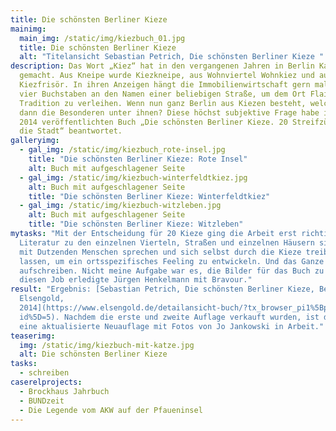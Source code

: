 ```yaml
---
title: Die schönsten Berliner Kieze
mainimg:
  main_img: /static/img/kiezbuch_01.jpg
  title: Die schönsten Berliner Kieze
  alt: "Titelansicht Sebastian Petrich, Die schönsten Berliner Kieze "
description: Das Wort „Kiez“ hat in den vergangenen Jahren in Berlin Karriere
  gemacht. Aus Kneipe wurde Kiezkneipe, aus Wohnviertel Wohnkiez und aus Frisör
  Kiezfrisör. In ihren Anzeigen hängt die Immobilienwirtschaft gern mal diese
  vier Buchstaben an den Namen einer beliebigen Straße, um dem Ort Flair und
  Tradition zu verleihen. Wenn nun ganz Berlin aus Kiezen besteht, welche sind
  dann die Besonderen unter ihnen? Diese höchst subjektive Frage habe ich in dem
  2014 veröffentlichten Buch „Die schönsten Berliner Kieze. 20 Streifzüge durch
  die Stadt“ beantwortet.
galleryimg:
  - gal_img: /static/img/kiezbuch_rote-insel.jpg
    title: "Die schönsten Berliner Kieze: Rote Insel"
    alt: Buch mit aufgeschlagener Seite
  - gal_img: /static/img/kiezbuch-winterfeldtkiez.jpg
    alt: Buch mit aufgeschlagener Seite
    title: "Die schönsten Berliner Kieze: Winterfeldtkiez"
  - gal_img: /static/img/kiezbuch-witzleben.jpg
    alt: Buch mit aufgeschlagener Seite
    title: "Die schönsten Berliner Kieze: Witzleben"
mytasks: "Mit der Entscheidung für 20 Kieze ging die Arbeit erst richtig los:
  Literatur zu den einzelnen Vierteln, Straßen und einzelnen Häusern sichten,
  mit Dutzenden Menschen sprechen und sich selbst durch die Kieze treiben
  lassen, um ein ortsspezifisches Feeling zu entwickeln. Und das Ganze auch noch
  aufschreiben. Nicht meine Aufgabe war es, die Bilder für das Buch zu schießen;
  diesen Job erledigte Jürgen Henkelmann mit Bravour."
result: "Ergebnis: [Sebastian Petrich, Die schönsten Berliner Kieze, Berlin,
  Elsengold,
  2014](https://www.elsengold.de/detailansicht-buch/?tx_browser_pi1%5BproductsU\
  id%5D=5). Nachdem die erste und zweite Auflage verkauft wurden, ist derzeit
  eine aktualisierte Neuauflage mit Fotos von Jo Jankowski in Arbeit."
teaserimg:
  img: /static/img/kiezbuch-mit-katze.jpg
  alt: Die schönsten Berliner Kieze
tasks:
  - schreiben
caserelprojects:
  - Brockhaus Jahrbuch
  - BUNDzeit
  - Die Legende vom AKW auf der Pfaueninsel
---
```

